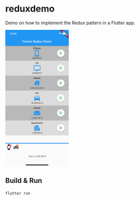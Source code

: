 # reduxdemo

Demo on how to implement the Redux pattern in a Flutter app.

<img src="https://github.com/finkmoritz/flutter-redux-demo/blob/master/preview.png" alt="Preview" width="200"/>

## Build & Run
`flutter run`
